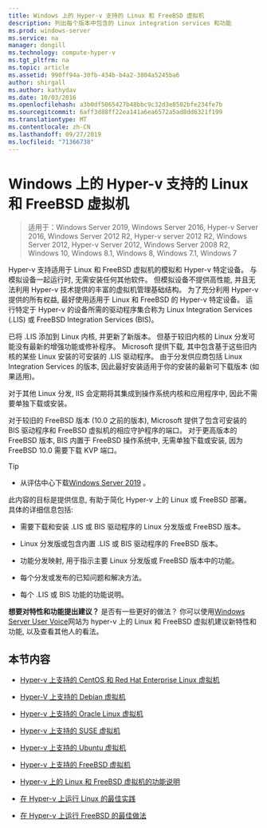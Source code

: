 ```yaml
---
title: Windows 上的 Hyper-v 支持的 Linux 和 FreeBSD 虚拟机
description: 列出每个版本中包含的 Linux integration services 和功能
ms.prod: windows-server
ms.service: na
manager: dongill
ms.technology: compute-hyper-v
ms.tgt_pltfrm: na
ms.topic: article
ms.assetid: 990ff94a-30fb-434b-b4a2-3804a5245ba6
author: shirgall
ms.author: kathydav
ms.date: 10/03/2016
ms.openlocfilehash: a3b0df5065427b48bbc9c32d3e8502bfe234fe7b
ms.sourcegitcommit: 6aff3d88ff22ea141a6ea6572a5ad8dd6321f199
ms.translationtype: MT
ms.contentlocale: zh-CN
ms.lasthandoff: 09/27/2019
ms.locfileid: "71366738"
---
```

# <a name="supported-linux-and-freebsd-virtual-machines-for-hyper-v-on-windows"></a>Windows 上的 Hyper-v 支持的 Linux 和 FreeBSD 虚拟机

>适用于：Windows Server 2019, Windows Server 2016, Hyper-v Server 2016, Windows Server 2012 R2, Hyper-v server 2012 R2, Windows Server 2012, Hyper-v Server 2012, Windows Server 2008 R2, Windows 10, Windows 8.1, Windows 8, Windows 7.1, Windows 7

Hyper-v 支持适用于 Linux 和 FreeBSD 虚拟机的模拟和 Hyper-v 特定设备。 与模拟设备一起运行时, 无需安装任何其他软件。 但模拟设备不提供高性能, 并且无法利用 Hyper-v 技术提供的丰富的虚拟机管理基础结构。 为了充分利用 Hyper-v 提供的所有权益, 最好使用适用于 Linux 和 FreeBSD 的 Hyper-v 特定设备。 运行特定于 Hyper-v 的设备所需的驱动程序集合称为 Linux Integration Services (.LIS) 或 FreeBSD Integration Services (BIS)。

已将 .LIS 添加到 Linux 内核, 并更新了新版本。 但基于较旧内核的 Linux 分发可能没有最新的增强功能或修补程序。 Microsoft 提供下载, 其中包含基于这些旧内核的某些 Linux 安装的可安装的 .LIS 驱动程序。 由于分发供应商包括 Linux Integration Services 的版本, 因此最好安装适用于你的安装的最新可下载版本 (如果适用)。

对于其他 Linux 分发, IIS 会定期将其集成到操作系统内核和应用程序中, 因此不需要单独下载或安装。

对于较旧的 FreeBSD 版本 (10.0 之前的版本), Microsoft 提供了包含可安装的 BIS 驱动程序和 FreeBSD 虚拟机的相应守护程序的端口。 对于更高版本的 FreeBSD 版本, BIS 内置于 FreeBSD 操作系统中, 无需单独下载或安装, 因为 FreeBSD 10.0 需要下载 KVP 端口。

> [!TIP]
> - 从评估中心下载[Windows Server 2019](https://www.microsoft.com/en-us/evalcenter/evaluate-windows-server-2019) 。

此内容的目标是提供信息, 有助于简化 Hyper-v 上的 Linux 或 FreeBSD 部署。 具体的详细信息包括:

* 需要下载和安装 .LIS 或 BIS 驱动程序的 Linux 分发版或 FreeBSD 版本。

* Linux 分发版或包含内置 .LIS 或 BIS 驱动程序的 FreeBSD 版本。

* 功能分发映射, 用于指示主要 Linux 分发版或 FreeBSD 版本中的功能。

* 每个分发或发布的已知问题和解决方法。

* 每个 .LIS 或 BIS 功能的功能说明。

**想要对特性和功能提出建议？** 是否有一些更好的做法？ 你可以使用[Windows Server User Voice](https://windowsserver.uservoice.com/forums/295062-linux-support)网站为 hyper-v 上的 Linux 和 FreeBSD 虚拟机建议新特性和功能, 以及查看其他人的看法。

## <a name="in-this-section"></a>本节内容

* [Hyper-v 上支持的 CentOS 和 Red Hat Enterprise Linux 虚拟机](Supported-CentOS-and-Red-Hat-Enterprise-Linux-virtual-machines-on-Hyper-V.md)

* [Hyper-V 上支持的 Debian 虚拟机](Supported-Debian-virtual-machines-on-Hyper-V.md)

* [Hyper-v 上支持的 Oracle Linux 虚拟机](Supported-Oracle-Linux-virtual-machines-on-Hyper-V.md)

* [Hyper-v 上支持的 SUSE 虚拟机](Supported-SUSE-virtual-machines-on-Hyper-V.md)

* [Hyper-v 上支持的 Ubuntu 虚拟机](Supported-Ubuntu-virtual-machines-on-Hyper-V.md)

* [Hyper-v 上支持的 FreeBSD 虚拟机](Supported-FreeBSD-virtual-machines-on-Hyper-V.md)

* [Hyper-v 上的 Linux 和 FreeBSD 虚拟机的功能说明](Feature-Descriptions-for-Linux-and-FreeBSD-virtual-machines-on-Hyper-V.md)

* [在 Hyper-v 上运行 Linux 的最佳实践](Best-Practices-for-running-Linux-on-Hyper-V.md)

* [在 Hyper-v 上运行 FreeBSD 的最佳做法](Best-practices-for-running-FreeBSD-on-Hyper-V.md)
